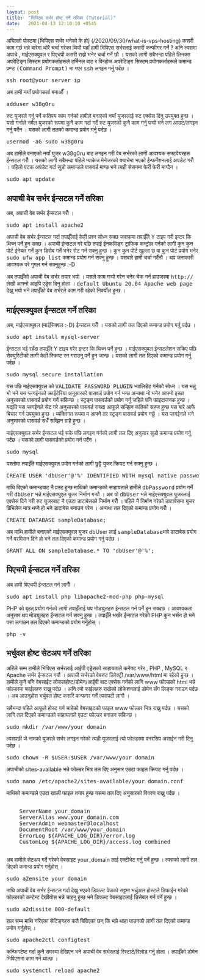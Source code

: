 ```yaml
---
layout: post
title:  "भिपिएस सर्भर होष्ट गर्ने तरिका (Tutorial)"
date:   2021-04-13 12:10:10 +0545
---
```


अघिल्लो पोस्टमा [भिपिएस सर्भर भनेको के हो] (/2020/09/30/what-is-vps-hosting) कसरी काम गर्छ भन्ने बारेमा थोरै चर्चा गरेका थियौ यहाँ हामी भिपिएस सर्भरलाई कसरी कन्फीगर गर्ने ? अनि त्यसमा अपाचे , माईएसक्युवल र पिएचपी कसरी राख्ने भनेर चर्चा गर्ने छौ । यसको लागी सबैभन्दा पहिले लिनक्स अपरेटिङ्ग सिस्टम प्रयोगकर्ताहरूले टर्मिनल बाट र विन्डोज अपरेटिङ्ग सिस्टम प्रयोगकर्ताहरूले कमान्ड प्रम्प्ट <tt>(Command Prompt)</tt> मा गएर <tt>ssh</tt> लगइन गर्नु पर्दछ । 
<pre>ssh root@your_server_ip</pre>

अब हामी नयाँ प्रयोगकर्ता बनाऔँ ।
<pre>adduser w38g0ru</pre>

रुट युजरले गर्नु पर्ने कतिपय काम गर्नको हामीले बनाएको नयाँ युजरलाई रुट एक्सेस दिनु उपयुक्त हुन्छ । यसो गर्नाले नर्मल युजरको रूपमा कुनै काम गर्दा गर्दै रुट युजरको कुनै काम गर्नु पर्‍यो भने लग आउट/लगइन गर्नु पर्दैन । यसको लागी तलको कमान्ड प्रयोग गर्नु पर्दछ । 
<pre>usermod -aG sudo w38g0ru</pre>

अब हामीले बनाएको नयाँ युजर w38g0ru बाट लगइन गरी वेब सर्भरको लागी आवश्यक सफ्टवेयरहरू ईन्सटल गरौँ । यसको लागी सबैभन्दा पहिले प्याकेज मेनेजरको क्याचेमा भएको ईन्फर्मेशनलाई अपडेट गरौँ । पहिलो पटक अपडेट गर्दा सुडो कमान्डले पासवर्ड माग्छ भने त्यही सेसनमा फेरी फेरी माग्दैन । 
<pre>sudo apt update</pre>

<h2>अपाची वेब सर्भर ईन्सटल गर्ने तरिका </h2>
अब, अपाची वेब सर्भर ईन्सटल गरौँ । 
<pre>sudo apt install apache2</pre>

अपाची वेब सर्भर ईन्सटल गर्दा तपाईँलाई केही प्रश्न सोध्न सक्छ जवाफमा तपाईँले Y टाइप गरी इन्टर कि थिच्न पर्ने हुन सक्छ । अपाची ईन्सटल गरे पछि तपाई ईनकमिङ्ग ट्राफिक कन्ट्रोल गर्नको लागी कुन कुन पोर्ट ईनेबल गर्ने कुन डिसेब गर्ने भनेर सेट गर्न सक्नु हुन्छ । कुन कुन पोर्ट खुल्ला छ वा कुन पोर्ट प्रयोग भनेर <tt>sudo ufw app list</tt> कमान्ड प्रयोग गर्न सक्नु हुन्छ । यसबारे हामी चर्चा गर्दैनौ । थप जनाकारी आवश्यक परे गुगल गर्न सक्नुहुन्छ :-D

अब तपाईँको अपाची वेब सर्भर तयार भयो । यसले काम गर्‍यो गरेन भनेर चेक गर्न ब्राउजरमा <tt>http://</tt>लेखी आफ्नो आइपि एड्रेस दिनु होला । <tt>default Ubuntu 20.04 Apache web page</tt> देख्नु भयो भने तपाईँको वेब सर्भरले काम गरी रहेको निर्क्योल हुन्छ । 

<h2>माईएसक्युवल ईन्सटल गर्ने तरिका </h2>
अब, माईएसक्युवल (माईसिक्वल :-D) ईन्सटल गरौँ । यसको लागी तल दिएको कमान्ड प्रयोग गर्नु पर्दछ । 
<pre>sudo apt install mysql-server</pre>

ई्न्सटल भई रहँदा तपाईँले Y टाइप गरेर इन्टर कि थिच्न पर्ने हुन्छ । माईएसक्युवल ईन्सटलेशन सकिए पछि सेक्युरिटीको लागी केही स्क्रिप्ट रन गराउनु पर्ने हुन जान्छ । यसको लागी तल दिएको कमान्ड प्रयोग गर्नु पर्दछ । 

<pre>sudo mysql_secure_installation</pre>
यस पछि माईएसक्युवल को <tt>VALIDATE PASSWORD PLUGIN</tt> भ्यालिडेट गर्नको सोध्न । यस भन्नु भो भने यस प्लगईनको क्राईटेरिया अनुसारको पासवर्ड प्रयोग गर्न भन्छ अन्यथा नो भनेर आफ्नो इच्छा अनुसारको पासवर्ड प्रयोग गर्न सकिन्छ । स्ट्रङ्ग पासवर्डको प्रयोग गर्नु जहिले पनि फाइदाजनक हुन्छ । यद्यपि यस प्लगईनले सेट गरे अनुसारको पासवर्ड राख्दा आफूले सम्झिन कतिको सहज हुन्छ यस बारे आफै बिचार गर्न उपयुक्त हुन्छ । व्यक्तिगत रूपमा म आफ्नै तर स्ट्रङ्ग पासवर्ड प्रयोग गर्छु । यस प्लगईनले भने अनुसारको पासवर्ड सधैँ सम्झिन ग्राहै हुन्छ । 

माईएसक्युवल सर्भर ईन्सटल भई सके पछि लगइन गर्नको लागी तल दिए अनुसार सुडो कमान्ड प्रयोग गर्नु पर्दछ । यसको लागी पासवर्डको प्रयोग गर्न पर्दैन । 

<pre>sudo mysql</pre>

यस्तोमा तपाईँले माईएसक्युवल प्रयोग गर्नको लागी छुट्टै युजर क्रियट गर्न सक्नु हुन्छ । 
<pre>CREATE USER 'dbUser'@'%' IDENTIFIED WITH mysql_native_password BY 'dbPassword';</pre>

माथि दिएको कमान्डबाट नै प्रस्ट हुन्छ माथिको कमान्डको साहायताले हामीले <tt>dbPassword</tt> प्रयोग गर्ने गरी <tt>dbUser</tt> भन्ने माईएसक्युएल युजर निर्माण गर्‍यौ । अब यो <tt>dbUser</tt> भन्ने माईएसक्युवल युजरलाई एक्सेस दिने गरी रुट युजरबाट नै एउटा डाटाबेसको निर्माण गरौँ । पहिले नै निर्माण गरेको डाटाबेसमा युजर प्रिभिलेज मात्र थप्ने हो भने डाटाबेस बनाउन परेन । अन्यथा तल दिएको कमान्ड प्रयोग गरौँ । 
<pre>CREATE DATABASE sampleDatabase;</pre>

अब माथि हामीले बनाएको माईएसक्युवल युजर dbUser लाई <tt>sampleDatabase</tt>भन्ने डाटाबेस प्रयोग गर्ने परमिसन दिने हो भने तल दिएको कमान्ड प्रयोग गर्नु पर्दछ । 
<pre>GRANT ALL ON sampleDatabase.* TO 'dbUser'@'%';</pre>

<h2>पिएचपी ईन्सटल गर्ने तरिका </h2>
अब हामी पिएचपी ईन्सटल गर्न लागौँ । 
<pre>sudo apt install php libapache2-mod-php php-mysql</pre>

PHP को बृहत् प्रयोग गर्नको लागी तपाईँलाई थप मोड्युलहरु ईन्सटल गर्न पर्ने हुन सक्दछ । आवश्यकता अनुसार थप मोड्युलहरु ईन्सटल गर्न सक्नु हुन्छ । तपाईँले भर्खर ईन्सटल गरेको PHP कुन भर्सन हो भने पत्ता लगाउन तल दिएको कमान्डको प्रयोग गर्नुहोस् । 
<pre>php -v</pre>

<h2>भर्चुवल होष्ट सेटअप गर्ने तरिका </h2>
अहिले सम्म हामीले भिपिएस सर्भरलाई आईपी एड्रेसको साहायताले कनेक्ट गरेर , PHP , MySQL र Apache सर्भर ईन्सटल गर्यौ । अपाची सर्भरको वेबरुट डिरेक्ट्री <span>/var/www/html</span> मा रहेको हुन्छ । हामीले कुनै पनि वेबसाईट लोकलहोष्ट/डोमेन/आईपी बाट एक्सेस गर्नको लागि www फोल्डको html भन्ने फोल्डरमा फाईलहरु राख्नु पर्दछ । अनि त्यो फाईलहरु राखेको लोकेशनलाई डोमेन सँग लिङ्क गराउन पर्दछ । अब आउनुहोस भर्चुवल होष्ट कसरि कन्फगर गर्ने त्यसपटी लागौ । 

सबैभन्दा पहिले आफूले होस्ट गर्न चाहेको वेबसाइटको फाइल www फोल्डर भित्र राख्नु पर्दछ । यसको लागि तल दिएको कमान्डको साहायताले एउटा फोल्डर बनाउन सकिन्छ ।
<pre>sudo mkdir /var/www/your_domain</pre>

त्यसपछी जे नामको युजरले सर्भर लगइन गरेको त्यही युजरलाई त्यो फोल्डरमा वनरसिप असाईन गरी दिनु पर्दछ । 
<pre>sudo chown -R $USER:$USER /var/www/your_domain</pre>

अपाचीको sites-available भन्ने फोल्डर भित्र तल दिए अनुसार एउटा फाइल क्रियट गर्नु पर्दछ । 
<pre>sudo nano /etc/apache2/sites-available/your_domain.conf</pre>

माथिको कमान्डले एउटा खाली फाइल तयार हुन्छ यसमा तल दिए अनुसारको विवरण राख्नु पर्दछ । 
<pre>
<VirtualHost *:80>
    ServerName your_domain
    ServerAlias www.your_domain.com
    ServerAdmin webmaster@localhost
    DocumentRoot /var/www/your_domain
    ErrorLog ${APACHE_LOG_DIR}/error.log
    CustomLog ${APACHE_LOG_DIR}/access.log combined
</VirtualHost>
</pre>

अब हामीले सेटअप गर्दै गरेको वेबसाइट your_domain लाई एक्टीभेट गर्नु पर्ने हुन्छ । त्यसको लागी तल दिएको कमान्ड प्रयोग गर्नुहोस् ।
<pre>sudo a2ensite your_domain</pre>

माथि अपाची वेब सर्भर ईन्सटल गर्दा देख्नु भएको डिफल्ट पेजको सट्टमा भर्चुअल होस्टले डिफाईन गरेको फोल्डरको कन्टेन्ट देखीयोस भन्ने चाहनु हुन्छ भने डिफल्ट वेबसाइटलाई डिसेबल गर्न पर्ने हुन्छ ।
<pre>sudo a2dissite 000-default</pre>

हाल सम्म माथि गरिएका सेटिङ्गहरु कतै बिग्रिएका छन् कि भन्ने थाहा पाउनको लागी तल दिएको कमान्ड प्रयोग गर्नुहोस् ।
<pre>sudo apache2ctl configtest</pre>

कन्फिगटेष्ट गर्दा कुनै समस्या देखिएन भने अपाची वेब सर्भरलाई रिस्टार्ट/रिलोड गर्नु होला । तपाईँको डोमेन भिपिएसमा काम गर्न थाल्छ ।
<pre>sudo systemctl reload apache2</pre>
